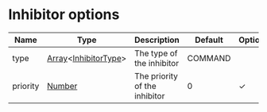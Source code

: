 # Inhibitor options

| Name     | Type                                                                                                                                           | Description                   | Default | Optional |
| -------- | ---------------------------------------------------------------------------------------------------------------------------------------------- | ----------------------------- | ------- | -------- |
| type     | [Array](https://developer.mozilla.org/en-US/docs/Web/JavaScript/Reference/Global_Objects/Array)<[InhibitorType](./InhibitorTypeResolvable.md)> | The type of the inhibitor     | COMMAND |          |
| priority | [Number](https://developer.mozilla.org/en-US/docs/Web/JavaScript/Reference/Global_Objects/Number)                                              | The priority of the inhibitor | 0       | ✓        |
